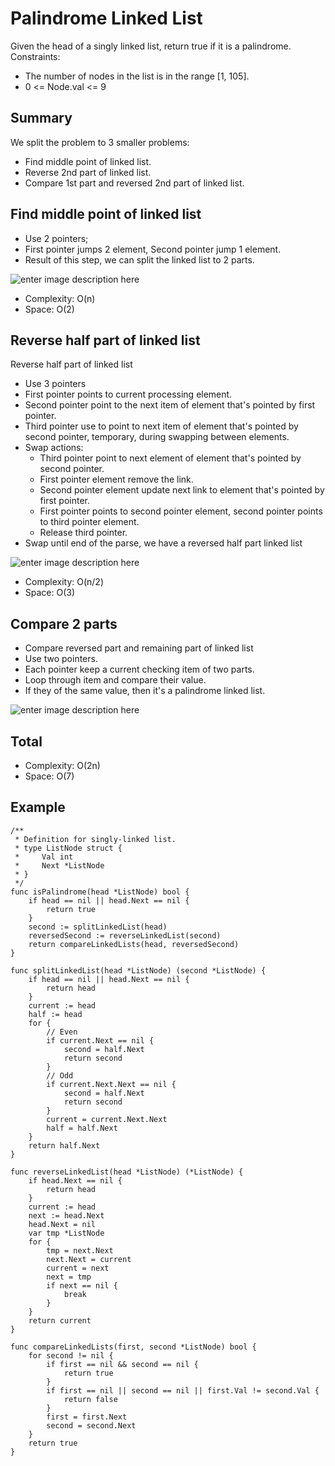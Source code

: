 # Palindrome Linked List

Given the head of a singly linked list, return true if it is a palindrome.
Constraints:
 - The number of nodes in the list is in the range [1, 105].
 - 0 <= Node.val <= 9

## Summary

We split the problem to 3 smaller problems:
 - Find middle point of linked list.
 - Reverse 2nd part of linked list.
 - Compare 1st part and reversed 2nd part of linked list.

## Find middle point of linked list

 - Use 2 pointers;
 - First pointer jumps 2 element, Second pointer jump 1 element.
 - Result of this step, we can split the linked list to 2 parts.

![enter image description here](https://raw.githubusercontent.com/ledongthuc/notes/master/leetcode/palindrome-linked-list/palindrome_linked_list-Detect%20middle.png)
- Complexity: O(n)
- Space: O(2)

## Reverse half part of linked list

Reverse half part of linked list
 - Use 3 pointers
 - First pointer points to current processing element.
 - Second pointer point to the next item of element that's pointed by first pointer.
 - Third pointer use to point to next item of element that's pointed by second pointer, temporary, during swapping between elements.
 - Swap actions:
	 - Third pointer point to next element of element that's pointed by second pointer.
	 - First pointer element remove the link.
	 - Second pointer element update next link to element that's pointed by first pointer.
	 - First pointer points to second pointer element, second pointer points to third pointer element.
	 - Release third pointer.
- Swap until end of the parse, we have a reversed half part linked list

![enter image description here](https://raw.githubusercontent.com/ledongthuc/notes/master/leetcode/palindrome-linked-list/palindrome_linked_list-Reverse%202nd%20part.png)
 - Complexity: O(n/2)
 - Space: O(3)

## Compare 2 parts

 - Compare reversed part and remaining part of linked list
 - Use two pointers.
 - Each pointer keep a current checking item of two parts.
 - Loop through item and compare their value.
 - If they of the same value, then it's a palindrome linked list.

![enter image description here](https://raw.githubusercontent.com/ledongthuc/notes/master/leetcode/palindrome-linked-list/palindrome_linked_list-Compare%202%20linked%20list.png)

## Total
 - Complexity: O(2n)
 - Space: O(7)

## Example

```
/**
 * Definition for singly-linked list.
 * type ListNode struct {
 *     Val int
 *     Next *ListNode
 * }
 */
func isPalindrome(head *ListNode) bool {
    if head == nil || head.Next == nil {
        return true
    }
    second := splitLinkedList(head)
    reversedSecond := reverseLinkedList(second)
    return compareLinkedLists(head, reversedSecond)
}

func splitLinkedList(head *ListNode) (second *ListNode) {
    if head == nil || head.Next == nil {
        return head
    }
    current := head
    half := head
    for {
        // Even
        if current.Next == nil {
            second = half.Next
            return second
        }
        // Odd
        if current.Next.Next == nil {
            second = half.Next
            return second
        }
        current = current.Next.Next
        half = half.Next
    }
    return half.Next
}

func reverseLinkedList(head *ListNode) (*ListNode) {
    if head.Next == nil {
        return head
    }
    current := head
    next := head.Next
    head.Next = nil
    var tmp *ListNode
    for {
        tmp = next.Next
        next.Next = current
        current = next
        next = tmp
        if next == nil {
            break
        }
    }
    return current
}

func compareLinkedLists(first, second *ListNode) bool {
    for second != nil {
        if first == nil && second == nil {
            return true
        }
        if first == nil || second == nil || first.Val != second.Val {
            return false
        }
        first = first.Next
        second = second.Next
    }
    return true
}
```
